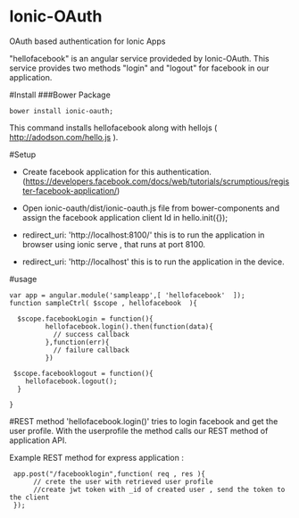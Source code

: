 Ionic-OAuth
===========

OAuth based authentication for Ionic Apps

"hellofacebook" is an angular service provideded by Ionic-OAuth. This service provides two methods "login" and "logout" for facebook in our application.


#Install
###Bower Package

```
bower install ionic-oauth;
```
This command installs hellofacebook along with hellojs ( http://adodson.com/hello.js ).

#Setup

* Create facebook application for this authentication.(https://developers.facebook.com/docs/web/tutorials/scrumptious/register-facebook-application/)

* Open ionic-oauth/dist/ionic-oauth.js file from bower-components and assign the facebook application client Id in hello.init({});  
* redirect_uri: 'http://localhost:8100/' this is to run the application in browser using ionic serve , that runs at port 8100.
* redirect_uri: 'http://localhost'  this is to run the application in the device.


#usage
```
var app = angular.module('sampleapp',[ 'hellofacebook'  ]);
function sampleCtrl( $scope , hellofacebook  ){

  $scope.facebookLogin = function(){
         hellofacebook.login().then(function(data){
           // success callback
         },function(err){
           // failure callback
         })

 $scope.facebooklogout = function(){
    hellofacebook.logout();
  }

}
```

#REST method
'hellofacebook.login()' tries to login facebook and get the user profile.
 With the userprofile the method calls our REST method of application API.
 
 Example REST method for express application :
 
 ```
  app.post("/facebooklogin",function( req , res ){
       // crete the user with retrieved user profile
       //create jwt token with _id of created user , send the token to the client
  });
  ```



